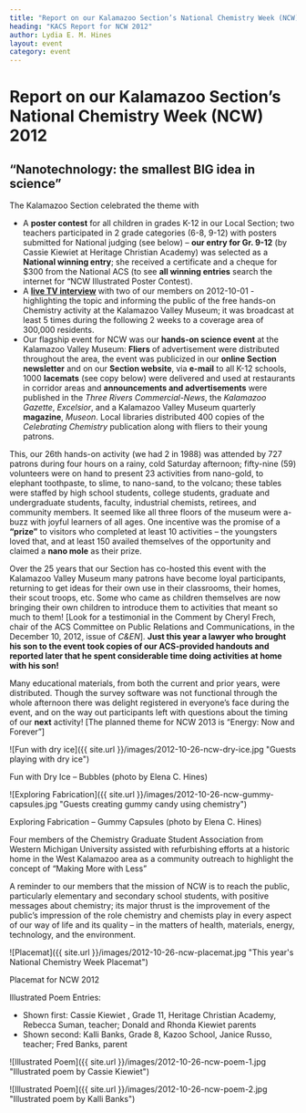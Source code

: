 ```yaml
---
title: "Report on our Kalamazoo Section’s National Chemistry Week (NCW) 2012"
heading: "KACS Report for NCW 2012"
author: Lydia E. M. Hines
layout: event
category: event
---
```


Report on our Kalamazoo Section’s National Chemistry Week (NCW) 2012
===
“Nanotechnology: the smallest BIG idea in science”
---

The Kalamazoo Section celebrated the theme with

- A **poster contest** for all children in grades K-12 in our Local Section; two teachers participated in 2 grade categories (6-8, 9-12) with posters submitted for National judging (see below) – **our entry for Gr. 9-12** (by Cassie Kiewiet at Heritage Christian Academy) was selected as a **National winning entry**; she received a certificate and a cheque for $300 from the National ACS (to see **all winning entries** search the internet for “NCW Illustrated Poster Contest).
- A **[live TV interview](http://archive.org/details/MNLCelebratingChemistry10-01-12.mpg)** with two of our members on 2012-10-01 - highlighting the topic and informing the public of the free hands-on Chemistry activity at the Kalamazoo Valley Museum; it was broadcast at least 5 times during the following 2 weeks to a coverage area of 300,000 residents.
- Our flagship event for NCW was our **hands-on science event** at the Kalamazoo Valley Museum: **Fliers** of advertisement were distributed throughout the area, the event was publicized in our **online Section newsletter** and on our **Section website**, via **e-mail** to all K-12 schools, 1000 **lacemats** (see copy below) were delivered and used at restaurants in corridor areas and **announcements and advertisements** were published in the *Three Rivers Commercial-News*, the *Kalamazoo Gazette*, *Excelsior*, and a Kalamazoo Valley Museum quarterly **magazine**, *Museon*. Local libraries distributed 400 copies of the *Celebrating Chemistry* publication along with fliers to their young patrons.

This, our 26th hands-on activity (we had 2 in 1988) was attended by
727 patrons during four hours on a rainy, cold Saturday afternoon;
fifty-nine (59) volunteers were on hand to present 23 activities from
nano-gold, to elephant toothpaste, to slime, to nano-sand, to the
volcano; these tables were staffed by high school students, college
students, graduate and undergraduate students, faculty, industrial
chemists, retirees, and community members. It seemed like all three
floors of the museum were a-buzz with joyful learners of all ages. One
incentive was the promise of a **“prize”** to visitors who completed
at least 10 activities – the youngsters loved that, and at least 150
availed themselves of the opportunity and claimed a **nano mole** as
their prize.

Over the 25 years that our Section has co-hosted this event with the
Kalamazoo Valley Museum many patrons have become loyal participants,
returning to get ideas for their own use in their classrooms, their
homes, their scout troops, etc. Some who came as children themselves
are now bringing their own children to introduce them to activities
that meant so much to them! [Look for a testimonial in the Comment by
Cheryl Frech, chair of the ACS Committee on Public Relations and
Communications, in the December 10, 2012, issue of *C&amp;EN*]. **Just this
year a lawyer who brought his son to the event took copies of our
ACS-provided handouts and reported later that he spent considerable
time doing activities at home with his son!**

Many educational materials, from both the current and prior years,
were distributed. Though the survey software was not functional
through the whole afternoon there was delight registered in everyone’s
face during the event, and on the way out participants left with
questions about the timing of our **next** activity! [The planned theme
for NCW 2013 is “Energy: Now and Forever”]

![Fun with dry ice]({{ site.url }}/images/2012-10-26-ncw-dry-ice.jpg "Guests playing with dry ice")

Fun with Dry Ice – Bubbles (photo by Elena C. Hines)

![Exploring Fabrication]({{ site.url }}/images/2012-10-26-ncw-gummy-capsules.jpg "Guests creating gummy candy using chemistry")

Exploring Fabrication – Gummy Capsules (photo by Elena C. Hines)

Four members of the Chemistry Graduate Student Association from
Western Michigan University assisted with refurbishing efforts at a
historic home in the West Kalamazoo area as a community outreach to
highlight the concept of “Making More with Less”

A reminder to our members that the mission of NCW is to reach the
public, particularly elementary and secondary school students, with
positive messages about chemistry; its major thrust is the improvement
of the public’s impression of the role chemistry and chemists play in
every aspect of our way of life and its quality – in the matters of
health, materials, energy, technology, and the environment.

![Placemat]({{ site.url }}/images/2012-10-26-ncw-placemat.jpg "This year's National Chemistry Week Placemat")

Placemat for NCW 2012

Illustrated Poem Entries:

- Shown first: Cassie Kiewiet , Grade 11, Heritage Christian Academy, Rebecca Suman, teacher; Donald and Rhonda Kiewiet parents
- Shown second: Kalli Banks, Grade 8, Kazoo School, Janice Russo, teacher; Fred Banks, parent

![Illustrated Poem]({{ site.url }}/images/2012-10-26-ncw-poem-1.jpg "Illustrated poem by Cassie Kiewiet")

![Illustrated Poem]({{ site.url }}/images/2012-10-26-ncw-poem-2.jpg "Illustrated poem by Kalli Banks")